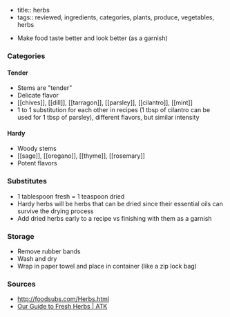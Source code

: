 - title:: herbs
- tags:: reviewed, ingredients, categories, plants, produce, vegetables, herbs

* Make food taste better and look better (as a garnish)

### Categories
#### Tender
* Stems are "tender"
* Delicate flavor
* [[chives]], [[dill]], [[tarragon]], [[parsley]], [[cilantro]], [[mint]]
* 1 to 1 substitution for each other in recipes (1 tbsp of cilantro can be used for 1 tbsp of parsley), different flavors, but similar intensity

#### Hardy
* Woody stems
* [[sage]], [[oregano]], [[thyme]], [[rosemary]]
* Potent flavors

### Substitutes
* 1 tablespoon fresh = 1 teaspoon dried
* Hardy herbs will be herbs that can be dried since their essential oils can survive the drying process
* Add dried herbs early to a recipe vs finishing with them as a garnish

### Storage
* Remove rubber bands
* Wash and dry
* Wrap in paper towel and place in container (like a zip lock bag)

### Sources
* http://foodsubs.com/Herbs.html
* [Our Guide to Fresh Herbs | ATK](https://www.youtube.com/watch?v=GJ0lNZwoAKM)